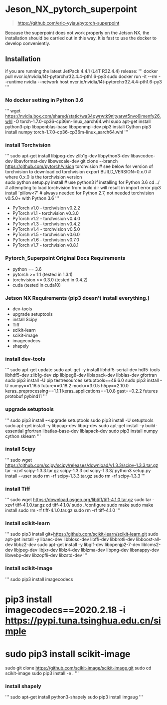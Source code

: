 # Jeson_NX_pytorch_superpoint

> https://github.com/eric-yyjau/pytorch-superpoint

Because the superpoint does not work properly on the Jetson NX, the installation should be carried out in this way.
It is fast to use the docker to develop conveniently.

## Installation
if you are running the latest JetPack 4.4.1 (L4T R32.4.4) release:
'''
docker pull nvcr.io/nvidia/l4t-pytorch:r32.4.4-pth1.6-py3
sudo docker run -it --rm --runtime nvidia --network host nvcr.io/nvidia/l4t-pytorch:r32.4.4-pth1.6-py3
'''

### No docker setting in Python 3.6
'''
wget https://nvidia.box.com/shared/static/wa34qwrwtk9njtyarwt5nvo6imenfy26.whl -O torch-1.7.0-cp36-cp36m-linux_aarch64.whl
sudo apt-get install python3-pip libopenblas-base libopenmpi-dev 
pip3 install Cython
pip3 install numpy torch-1.7.0-cp36-cp36m-linux_aarch64.whl
'''

### install Torchvision
'''
sudo apt-get install libjpeg-dev zlib1g-dev libpython3-dev libavcodec-dev libavformat-dev libswscale-dev
git clone --branch <version> https://github.com/pytorch/vision torchvision   # see below for version of torchvision to download
cd torchvision
export BUILD_VERSION=0.x.0  # where 0.x.0 is the torchvision version  
sudo python setup.py install     # use python3 if installing for Python 3.6
cd ../  # attempting to load torchvision from build dir will result in import error
pip3 install 'pillow<7' # always needed for Python 2.7, not needed torchvision v0.5.0+ with Python 3.6
'''
                       
- PyTorch v1.0 - torchvision v0.2.2
- PyTorch v1.1 - torchvision v0.3.0
- PyTorch v1.2 - torchvision v0.4.0
- PyTorch v1.3 - torchvision v0.4.2
- PyTorch v1.4 - torchvision v0.5.0
- PyTorch v1.5 - torchvision v0.6.0
- PyTorch v1.6 - torchvision v0.7.0
- PyTorch v1.7 - torchvision v0.8.1

### Pytorch_Superpoint Original Docs Requirements
- python == 3.6
- pytorch >= 1.1 (tested in 1.3.1)
- torchvision >= 0.3.0 (tested in 0.4.2)
- cuda (tested in cuda10)

### Jetson NX Requirements (pip3 doesn't install everything.)
- dev-tools
- upgrade setuptools
- install Scipy
- Tiff
- scikit-learn
- scikit-image
- imagecodecs
- shapely

### install dev-tools
'''
sudo apt-get update
sudo apt-get -y install libhdf5-serial-dev hdf5-tools libhdf5-dev zlib1g-dev zip libjpeg8-dev liblapack-dev libblas-dev gfortran
sudo pip3 install -U pip testresources setuptools==49.6.0
sudo pip3 install -U numpy==1.16.5 future==0.18.2 mock==3.0.5 h5py==2.10.0 keras_preprocessing==1.1.1 keras_applications==1.0.8 gast==0.2.2 futures protobuf pybind11
'''

### upgrade setuptools
'''
sudo pip3 install --upgrade setuptools
sudo pip3 install -U setuptools
sudo apt-get install -y libpcap-dev libpq-dev
sudo apt-get install -y build-essential gfortran libatlas-base-dev liblapack-dev
sudo pip3 install numpy cython sklearn
'''

### install Scipy
'''
sudo wget https://github.com/scipy/scipy/releases/download/v1.3.3/scipy-1.3.3.tar.gz
tar -xzvf scipy-1.3.3.tar.gz scipy-1.3.3
cd scipy-1.3.3/
python3 setup.py install --user
sudo rm -rf scipy-1.3.3.tar.gz
sudo rm -rf scipy-1.3.3
'''

### install Tiff
'''
sudo wget https://download.osgeo.org/libtiff/tiff-4.1.0.tar.gz
sudo tar -xzvf tiff-4.1.0.tar.gz
cd tiff-4.1.0/
sudo ./configure
sudo make
sudo make install
sudo rm -rf tiff-4.1.0.tar.gz
sudo rm -rf tiff-4.1.0
'''

### install scikit-learn
'''
sudo pip3 install git+https://github.com/scikit-learn/scikit-learn.git
sudo apt-get install -y libaec-dev libblosc-dev libffi-dev libbrotli-dev libboost-all-dev libbz2-dev
sudo apt-get install -y libgif-dev libopenjp2-7-dev liblcms2-dev libjpeg-dev libjxr-dev liblz4-dev liblzma-dev libpng-dev libsnappy-dev libwebp-dev libzopfli-dev libzstd-dev
'''

### install scikit-image
'''
sudo pip3 install imagecodecs
# pip3 install imagecodecs==2020.2.18 -i https://pypi.tuna.tsinghua.edu.cn/simple
# sudo pip3 install scikit-image
sudo git clone https://github.com/scikit-image/scikit-image.git
sudo cd scikit-image
sudo pip3 install -e .
'''

### install shapely
'''
sudo apt-get install python3-shapely
sudo pip3 install imgaug
'''
